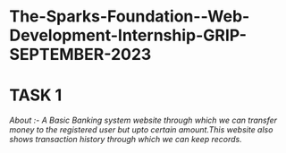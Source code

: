 # The-Sparks-Foundation--Web-Development-Internship-GRIP-SEPTEMBER-2023

# TASK 1

*About :- A Basic Banking system website through which we can transfer money to the registered user but upto certain amount.This website also shows transaction history through which we can keep records.*
